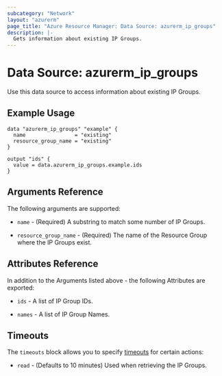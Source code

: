 ```yaml
---
subcategory: "Network"
layout: "azurerm"
page_title: "Azure Resource Manager: Data Source: azurerm_ip_groups"
description: |-
  Gets information about existing IP Groups.
---
```


# Data Source: azurerm_ip_groups

Use this data source to access information about existing IP Groups.

## Example Usage

```hcl
data "azurerm_ip_groups" "example" {
  name                = "existing"
  resource_group_name = "existing"
}

output "ids" {
  value = data.azurerm_ip_groups.example.ids
}
```

## Arguments Reference

The following arguments are supported:

* `name` - (Required) A substring to match some number of IP Groups.

* `resource_group_name` - (Required) The name of the Resource Group where the IP Groups exist.

## Attributes Reference

In addition to the Arguments listed above - the following Attributes are exported: 

* `ids` - A list of IP Group IDs.

* `names` - A list of IP Group Names.

## Timeouts

The `timeouts` block allows you to specify [timeouts](https://www.terraform.io/language/resources/syntax#operation-timeouts) for certain actions:

* `read` - (Defaults to 10 minutes) Used when retrieving the IP Groups.
